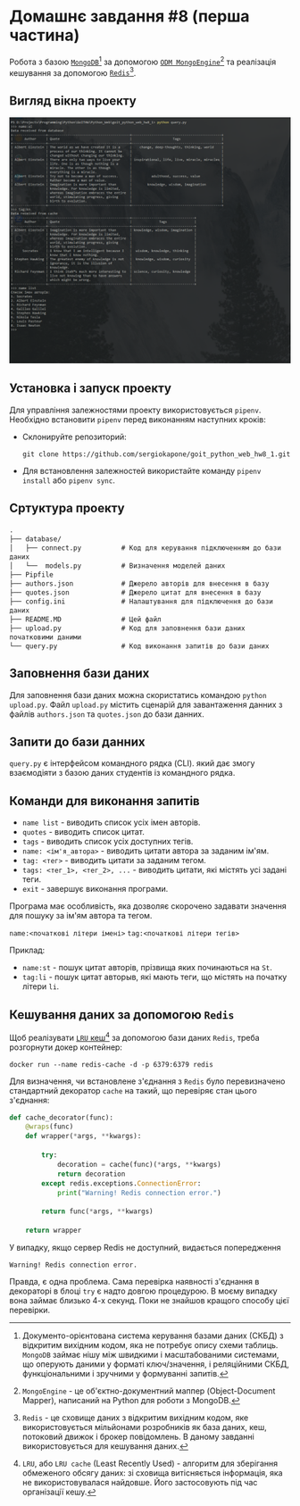 # Домашнє завдання #8 (перша частина)

Робота з базою [`MongoDB`](https://www.mongodb.com/)[^1] за допомогою [`ODM MongoEngine`](https://docs.mongoengine.org/)[^2] та реалізація кешування за допомогою [`Redis`](https://redis.io/)[^3].

[^1]: Документо-орієнтована система керування базами даних (СКБД) з відкритим вихідним кодом, яка не потребує опису схеми таблиць. `MongoDB` займає нішу між швидкими і масштабованими системами, що оперують даними у форматі ключ/значення, і реляційними СКБД, функціональними і зручними у формуванні запитів.
[^2]: `MongoEngine` - це об'єктно-документний маппер (Object-Document Mapper), написаний на Python для роботи з MongoDB.
[^3]: `Redis` - це сховище даних з відкритим вихідним кодом, яке використовується мільйонами розробників як база даних, кеш, потоковий движок і брокер повідомлень. В даному завданні використовується для кешування даних.

## Вигляд вікна проекту

![Вигляд програми](./pictures/view.png)

## Установка і запуск проекту

Для управління залежностями проекту використовується `pipenv`. Необхідно встановити `pipenv` перед виконанням наступних кроків:

- Склонируйте репозиторий:

  ```shell
  git clone https://github.com/sergiokapone/goit_python_web_hw8_1.git
  ```

- Для встановлення залежностей використайте команду `pipenv install` або `pipenv sync`.

## Сртуктура проекту

```text
.
├── database/
│   ├── connect.py          # Код для керування підключенням до бази даних
│   └──  models.py          # Визначення моделей даних
├── Pipfile
├── authors.json            # Джерело авторів для внесення в базу
├── quotes.json             # Джерело цитат для внесення в базу
├── config.ini              # Налаштування для підключення до бази даних
├── README.MD               # Цей файл
├── upload.py               # Код для заповнення бази даних початковими даними
└── query.py                # Код виконання запитів до бази даних
```

## Заповнення бази даних

Для заповнення бази даних можна скористатись командою `python upload.py`. Файл `upload.py`
містить сценарій для завантаження данних з файлів `authors.json` та `quotes.json` до бази данних.

## Запити до бази данних

`query.py` є інтерфейсом командного рядка (CLI). який дає змогу взаємодіяти з базою даних студентів із командного рядка.

## Команди для виконання запитів

- `name list` - виводить список усіх імен авторів.
- `quotes` - виводить список цитат.
- `tags` - виводить список усіх доступних тегів.
- `name: <ім'я_автора>` - виводить цитати автора за заданим ім'ям.
- `tag: <тег>` - виводить цитати за заданим тегом.
- `tags: <тег_1>, <тег_2>, ...` - виводить цитати, які містять усі задані теги.
- `exit` - завершує виконання програми.

Програма має особливість, яка дозволяє скорочено задавати значення для пошуку за ім'ям автора та тегом.

`name:<початкові літери імені>`
`tag:<початкові літери тегів>`

Приклад:

- `name:st` - пошук цитат авторів, прізвища яких починаються на `St`.
- `tag:li` - пошук цитат авторыв, які мають теги, що містять на початку літери `li`.

## Кешування даних за допомогою `Redis`

Щоб реалізувати [`LRU` кеш](<https://en.wikipedia.org/wiki/Cache_replacement_policies#Least_recently_used_(LRU)>)[^4] за допомогою бази даних `Redis`, треба розгорнути докер контейнер:

```shell
docker run --name redis-cache -d -p 6379:6379 redis
```

[^4]: `LRU`, або `LRU cache` (Least Recently Used) - алгоритм для зберігання обмеженого обсягу даних: зі сховища витісняється інформація, яка не використовувалася найдовше. Його застосовують під час організації кешу.

Для визначення, чи встановлене з'єднання з `Redis` було перевизначено стандартний декоратор `cache` на такий, що перевіряє стан цього з'єднання:

```python
def cache_decorator(func):
    @wraps(func)
    def wrapper(*args, **kwargs):

        try:
            decoration = cache(func)(*args, **kwargs)
            return decoration
        except redis.exceptions.ConnectionError:
            print("Warning! Redis connection error.")

        return func(*args, **kwargs)

    return wrapper
```

У випадку, якщо сервер Redis не доступний, видається попередження

```text
Warning! Redis connection error.
```

Правда, є одна проблема. Сама перевірка наявності з'єднання в декораторі в блоці `try` є надто довгою процедурою.
В моєму випадку вона займає близько 4-х секунд. Поки не знайшов кращого способу цієї перевірки.
